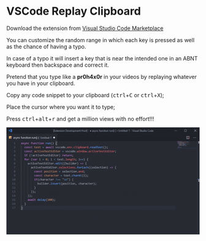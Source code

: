 # VSCode Replay Clipboard

Download the extension from [Visual Studio Code Marketplace](https://marketplace.visualstudio.com/items?itemName=ChristianMortaro.vscode-replay-clipboard)

You can customize the random range in which each key is pressed as well as the chance of having a typo.

In case of a typo it will insert a key that is near the intended one in an ABNT keyboard then backspace and correct it.

Pretend that you type like a **pr0h4x0r** in your videos by replaying whatever you have in your clipboard.

Copy any code snippet to your clipboard (<kbd>ctrl</kbd>+<kbd>C</kbd> or <kbd>ctrl</kbd>+<kbd>X</kbd>);

Place the cursor where you want it to type;

Press <kbd>ctrl</kbd>+<kbd>alt</kbd>+<kbd>r</kbd> and get a million views with no effort!!!

![Replay Clipboard](demo.gif)